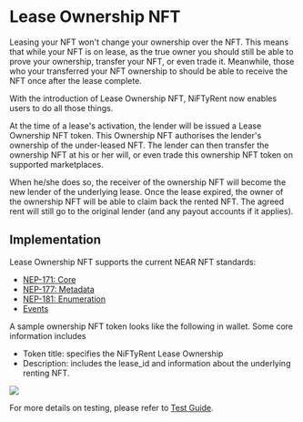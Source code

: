 # Lease Ownership NFT

Leasing your NFT won't change your ownership over the NFT. This means that while your NFT is on lease, as the true owner you should still be able to prove your ownership, transfer your NFT, or even trade it. Meanwhile, those who your transferred your NFT ownership to should be able to receive the NFT once after the lease complete.&#x20;

With the introduction of Lease Ownership NFT, NiFTyRent now enables users to do all those things.

At the time of a lease's activation, the lender will be issued a Lease Ownership NFT token. This Ownership NFT authorises the lender's ownership of the under-leased NFT. The lender can then transfer the ownership NFT at his or her will, or even trade this ownership NFT token on supported marketplaces.&#x20;

When he/she does so, the receiver of the ownership NFT will become the new lender of the underlying lease. Once the lease expired, the owner of the ownership NFT will be able to claim back the rented NFT. The agreed rent will still go to the original lender (and any payout accounts if it applies).

## Implementation

Lease Ownership NFT supports the current NEAR NFT standards:

* [NEP-171: Core](https://nomicon.io/Standards/Tokens/NonFungibleToken/Core)
* [NEP-177: Metadata](https://nomicon.io/Standards/Tokens/NonFungibleToken/Metadata)
* [NEP-181: Enumeration](https://nomicon.io/Standards/Tokens/NonFungibleToken/Enumeration)
* [Events](https://nomicon.io/Standards/Tokens/NonFungibleToken/Event)

A sample ownership NFT token looks like the following in wallet. Some core information includes

* Token title: specifies the NiFTyRent Lease Ownership
* Description: includes the lease\_id and information about the underlying renting NFT.

![](../../.gitbook/assets/Ownership\_NFT\_for\_lender.png)

For more details on testing, please refer to [Test Guide](test-guide-lease-ownership-nft.md).
